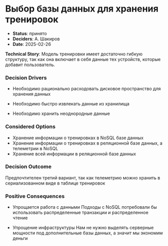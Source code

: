 # Выбор базы данных для хранения тренировок 

- **Status**: принято
- **Deciders**: А. Шакиров
- **Date**: 2025-02-26

**Technical Story**: Модель тренировки имеет достаточно гибкую структуру, так как она включает в себя данные тех устройств, которые добавит пользователь.

### Decision Drivers

- Необходимо рационально расходовать дисковое пространство для хранения данных
    
- Необходимо быстро извлекать данные из хранилища

- Необходимо хранить неоднородные данные

### Considered  Options

- Хранение информации о тренировках в NoSQL базе данных
- Хранение информации о тренировках в реляционной базе данных, а телеметрии в NoSQL
- Хранение всей информации в реляционной базе данных

### Decision Outcome

Предпочтителен третий вариант, так как телеметрию можно хранить в сериализованном виде в таблице тренировок

### Positive Consequences

- Упрощается работа с данными
	Подходы с NoSQL потребовали бы использовать распределенные транзакции и распределенное чтение
	
- Упрощение инфраструктуры
	Нам не нужно выделять серверные мощности под дополнительные базы данных, а значит мы экономим деньги